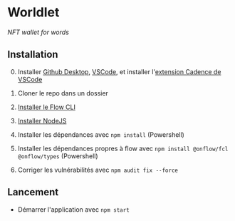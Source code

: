 # Worldlet
*NFT wallet for words*

## Installation
0. Installer [Github Desktop](https://desktop.github.com/), [VSCode](https://code.visualstudio.com/download), et installer l'[extension Cadence de VSCode](https://docs.onflow.org/vscode-extension)

1. Cloner le repo dans un dossier

2. [Installer le Flow CLI](https://docs.onflow.org/flow-cli/install)

3. [Installer NodeJS](https://nodejs.org/en/download/)

4. Installer les dépendances avec `npm install` (Powershell)

5. Installer les dépendances propres à flow avec `npm install @onflow/fcl @onflow/types` (Powershell)

6. Corriger les vulnérabilités avec `npm audit fix --force`

## Lancement

* Démarrer l'application avec `npm start`